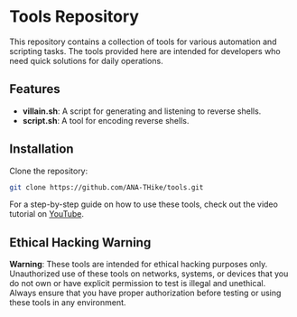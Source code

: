 # Tools Repository

This repository contains a collection of tools for various automation and scripting tasks. The tools provided here are intended for developers who need quick solutions for daily operations.

## Features

- **villain.sh**: A script for generating and listening to reverse shells.
- **script.sh**: A tool for encoding reverse shells.

## Installation

Clone the repository:

```bash
git clone https://github.com/ANA-THike/tools.git
```

For a step-by-step guide on how to use these tools, check out the video tutorial on [YouTube](https://www.youtube.com/watch?v=5ROcuahTdkM&t).

## Ethical Hacking Warning

**Warning**: These tools are intended for ethical hacking purposes only. Unauthorized use of these tools on networks, systems, or devices that you do not own or have explicit permission to test is illegal and unethical. Always ensure that you have proper authorization before testing or using these tools in any environment.
